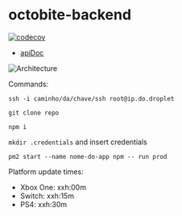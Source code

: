 # octobite-backend

[![codecov](https://codecov.io/gh/guiconti/octobite-backend/branch/master/graph/badge.svg?token=Uj1vLXfi9Y)](https://codecov.io/gh/guiconti/octobite-backend)

- [apiDoc](https://guiconti.github.io/octobite-backend/index.html)

![Architecture](https://i.imgur.com/3O0I4x4.png)

Commands:

`ssh -i caminho/da/chave/ssh root@ip.do.droplet`

`git clone repo`

`npm i`

`mkdir .credentials` and insert credentials

`pm2 start --name nome-do-app npm -- run prod`

Platform update times:
- Xbox One: xxh:00m
- Switch: xxh:15m
- PS4: xxh:30m
